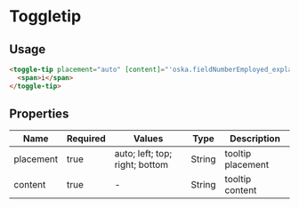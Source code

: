 # Toggletip

## Usage
```html
<toggle-tip placement="auto" [content]="'oska.fieldNumberEmployed_explanation' | translate">
  <span>i</span>
</toggle-tip>
```

## Properties

| Name  | Required  | Values  |  Type | Description  |
|---|---|---|---|---|
| placement | true | auto; left; top; right; bottom | String | tooltip placement
| content | true | - | String | tooltip content

